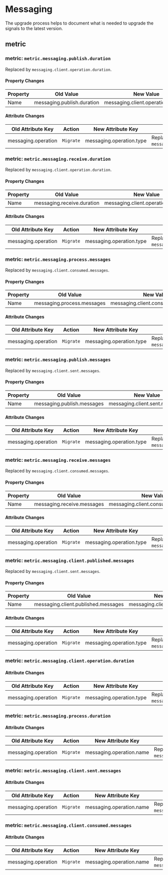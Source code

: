 <!-- NOTE: THIS FILE IS AUTOGENERATED. DO NOT EDIT BY HAND. -->
<!-- see templates/registry/markdown/attribute_namespace.md.j2 -->

# Messaging

The upgrade process helps to document what is needed to upgrade the signals to the latest version.

## metric

### metric: `metric.messaging.publish.duration`

Replaced by `messaging.client.operation.duration`.

#### Property Changes

| Property | Old Value | New Value |
| --- | --- | --- |
| Name | messaging.publish.duration | messaging.client.operation.duration |

#### Attribute Changes

| Old Attribute Key | Action | New Attribute Key | Summary |
| --- | --- | --- | --- |
| messaging.operation | `Migrate` | messaging.operation.type | Replaced by `messaging.operation.type`. |

### metric: `metric.messaging.receive.duration`

Replaced by `messaging.client.operation.duration`.

#### Property Changes

| Property | Old Value | New Value |
| --- | --- | --- |
| Name | messaging.receive.duration | messaging.client.operation.duration |

#### Attribute Changes

| Old Attribute Key | Action | New Attribute Key | Summary |
| --- | --- | --- | --- |
| messaging.operation | `Migrate` | messaging.operation.type | Replaced by `messaging.operation.type`. |

### metric: `metric.messaging.process.messages`

Replaced by `messaging.client.consumed.messages`.

#### Property Changes

| Property | Old Value | New Value |
| --- | --- | --- |
| Name | messaging.process.messages | messaging.client.consumed.messages |

#### Attribute Changes

| Old Attribute Key | Action | New Attribute Key | Summary |
| --- | --- | --- | --- |
| messaging.operation | `Migrate` | messaging.operation.type | Replaced by `messaging.operation.type`. |

### metric: `metric.messaging.publish.messages`

Replaced by `messaging.client.sent.messages`.

#### Property Changes

| Property | Old Value | New Value |
| --- | --- | --- |
| Name | messaging.publish.messages | messaging.client.sent.messages |

#### Attribute Changes

| Old Attribute Key | Action | New Attribute Key | Summary |
| --- | --- | --- | --- |
| messaging.operation | `Migrate` | messaging.operation.type | Replaced by `messaging.operation.type`. |

### metric: `metric.messaging.receive.messages`

Replaced by `messaging.client.consumed.messages`.

#### Property Changes

| Property | Old Value | New Value |
| --- | --- | --- |
| Name | messaging.receive.messages | messaging.client.consumed.messages |

#### Attribute Changes

| Old Attribute Key | Action | New Attribute Key | Summary |
| --- | --- | --- | --- |
| messaging.operation | `Migrate` | messaging.operation.type | Replaced by `messaging.operation.type`. |

### metric: `metric.messaging.client.published.messages`

Replaced by `messaging.client.sent.messages`.

#### Property Changes

| Property | Old Value | New Value |
| --- | --- | --- |
| Name | messaging.client.published.messages | messaging.client.sent.messages |

#### Attribute Changes

| Old Attribute Key | Action | New Attribute Key | Summary |
| --- | --- | --- | --- |
| messaging.operation | `Migrate` | messaging.operation.type | Replaced by `messaging.operation.type`. |

### metric: `metric.messaging.client.operation.duration`

#### Attribute Changes

| Old Attribute Key | Action | New Attribute Key | Summary |
| --- | --- | --- | --- |
| messaging.operation | `Migrate` | messaging.operation.type | Replaced by `messaging.operation.type`. |

### metric: `metric.messaging.process.duration`

#### Attribute Changes

| Old Attribute Key | Action | New Attribute Key | Summary |
| --- | --- | --- | --- |
| messaging.operation | `Migrate` | messaging.operation.name | Replaced by `messaging.operation.name`. |

### metric: `metric.messaging.client.sent.messages`

#### Attribute Changes

| Old Attribute Key | Action | New Attribute Key | Summary |
| --- | --- | --- | --- |
| messaging.operation | `Migrate` | messaging.operation.name | Replaced by `messaging.operation.name`. |

### metric: `metric.messaging.client.consumed.messages`

#### Attribute Changes

| Old Attribute Key | Action | New Attribute Key | Summary |
| --- | --- | --- | --- |
| messaging.operation | `Migrate` | messaging.operation.name | Replaced by `messaging.operation.name`. |
